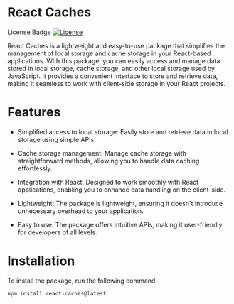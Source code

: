 # React Caches

License Badge
[![License](https://img.shields.io/badge/License-MIT-blue.svg)](https://opensource.org/licenses/MIT)

React Caches is a lightweight and easy-to-use package that simplifies the management of local storage and cache storage in your React-based applications. With this package, you can easily access and manage data stored in local storage, cache storage, and other local storage used by JavaScript. It provides a convenient interface to store and retrieve data, making it seamless to work with client-side storage in your React projects.

# Features

- Simplified access to local storage: Easily store and retrieve data in local storage using simple APIs.

- Cache storage management: Manage cache storage with straightforward methods, allowing you to handle data caching effortlessly.

- Integration with React: Designed to work smoothly with React applications, enabling you to enhance data handling on the client-side.

- Lightweight: The package is lightweight, ensuring it doesn't introduce unnecessary overhead to your application.

- Easy to use: The package offers intuitive APIs, making it user-friendly for developers of all levels.

# Installation

To install the package, run the following command:

```bash
npm install react-caches@latest
```
